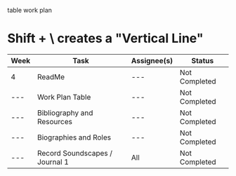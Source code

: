 table work plan 
# Shift + \ creates a "Vertical Line"

|Week|Task|Assignee(s)|Status|
|---|---|---|---|
|4|ReadMe|---|Not Completed|
|---|Work Plan Table|---|Not Completed|
|---|Bibliography and Resources|---|Not Completed|
|---|Biographies and Roles|---|Not Completed|
|---|Record Soundscapes / Journal 1| All|Not Completed|
